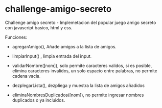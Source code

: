 # challenge-amigo-secreto
 Challenge amigo secreto - Implemetacion del popular juego amigo secreto con javascript basico, html y css.



 Funciones:

 - agregarAmigo(), Añade amigos a la lista de amigos.

 - limpiarInput() , limpia entrada del input.

 - validarNombre([nom]), solo permite caracteres validos, si es posible, elimina caracteres invalidos, un solo espacio entre palabras, no permite cadena vacia.    

- dezplegarLista(), dezpliega y muestra la lista de amigos añadidos

- eliminaNombresDuplicados([nom]), no permite ingresar nombres duplicados o ya incluidos.

